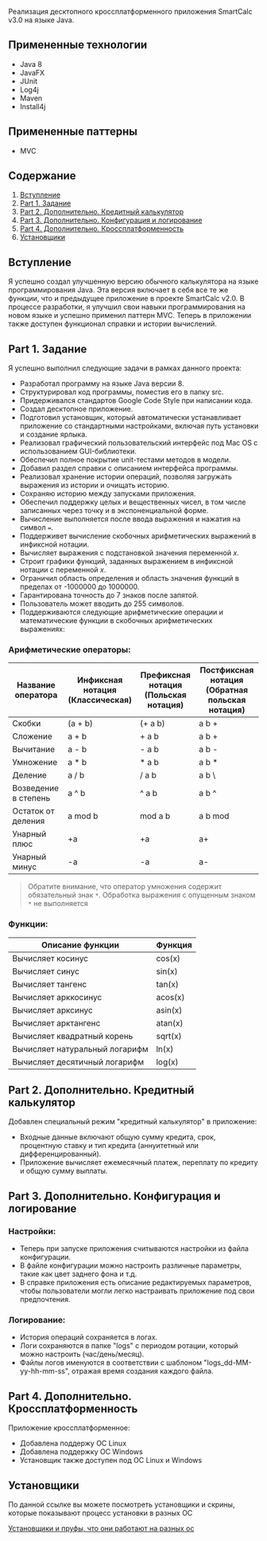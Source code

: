 Реализация десктопного кроссплатформенного приложения SmartCalc v3.0 на языке Java.

## Примененные технологии

* Java 8
* JavaFX
* JUnit
* Log4j
* Maven
* Install4j

## Примененные паттерны

* MVC  

## Содержание
1. [Вступление](https://github.com/Aramil326/Smart_Calculator_Java#%D0%B2%D1%81%D1%82%D1%83%D0%BF%D0%BB%D0%B5%D0%BD%D0%B8%D0%B5)
3. [Part 1. Задание](https://github.com/Aramil326/Smart_Calculator_Java#part-1-%D0%B7%D0%B0%D0%B4%D0%B0%D0%BD%D0%B8%D0%B5)
4. [Part 2. Дополнительно. Кредитный калькулятор](https://github.com/Aramil326/Smart_Calculator_Java#part-2-%D0%B4%D0%BE%D0%BF%D0%BE%D0%BB%D0%BD%D0%B8%D1%82%D0%B5%D0%BB%D1%8C%D0%BD%D0%BE-%D0%BA%D1%80%D0%B5%D0%B4%D0%B8%D1%82%D0%BD%D1%8B%D0%B9-%D0%BA%D0%B0%D0%BB%D1%8C%D0%BA%D1%83%D0%BB%D1%8F%D1%82%D0%BE%D1%80)
5. [Part 3. Дополнительно. Конфигурация и логирование](https://github.com/Aramil326/Smart_Calculator_Java#part-3-%D0%B4%D0%BE%D0%BF%D0%BE%D0%BB%D0%BD%D0%B8%D1%82%D0%B5%D0%BB%D1%8C%D0%BD%D0%BE-%D0%BA%D0%BE%D0%BD%D1%84%D0%B8%D0%B3%D1%83%D1%80%D0%B0%D1%86%D0%B8%D1%8F-%D0%B8-%D0%BB%D0%BE%D0%B3%D0%B8%D1%80%D0%BE%D0%B2%D0%B0%D0%BD%D0%B8%D0%B5)
5. [Part 4. Дополнительно. Кроссплатформенность](https://github.com/Aramil326/Smart_Calculator_Java#part-4-%D0%B4%D0%BE%D0%BF%D0%BE%D0%BB%D0%BD%D0%B8%D1%82%D0%B5%D0%BB%D1%8C%D0%BD%D0%BE-%D0%BA%D1%80%D0%BE%D1%81%D1%81%D0%BF%D0%BB%D0%B0%D1%82%D1%84%D0%BE%D1%80%D0%BC%D0%B5%D0%BD%D0%BD%D0%BE%D1%81%D1%82%D1%8C)
6. [Установщики](https://github.com/Aramil326/Smart_Calculator_Java#part-4-%D0%B4%D0%BE%D0%BF%D0%BE%D0%BB%D0%BD%D0%B8%D1%82%D0%B5%D0%BB%D1%8C%D0%BD%D0%BE-%D0%BA%D1%80%D0%BE%D1%81%D1%81%D0%BF%D0%BB%D0%B0%D1%82%D1%84%D0%BE%D1%80%D0%BC%D0%B5%D0%BD%D0%BD%D0%BE%D1%81%D1%82%D1%8C)


## Вступление

Я успешно создал улучшенную версию обычного калькулятора на языке программирования Java. Эта версия включает в себя все те же функции, что и предыдущее приложение в проекте SmartCalc v2.0. В процессе разработки, я улучшил свои навыки программирования на новом языке и успешно применил паттерн MVC. Теперь в приложении также доступен функционал справки и истории вычислений.

## Part 1. Задание

Я успешно выполнил следующие задачи в рамках данного проекта:

- Разработал программу на языке Java версии 8.
- Структурировал код программы, поместив его в папку src.
- Придерживался стандартов Google Code Style при написании кода.
- Создал десктопное приложение.
- Подготовил установщик, который автоматически устанавливает приложение со стандартными настройками, включая путь установки и создание ярлыка.
- Реализовал графический пользовательский интерфейс под Mac OS с использованием GUI-библиотеки.
- Обеспечил полное покрытие unit-тестами методов в модели.
- Добавил раздел справки с описанием интерфейса программы.
- Реализовал хранение истории операций, позволяя загружать выражения из истории и очищать историю.
- Сохраняю историю между запусками приложения.
- Обеспечил поддержку целых и вещественных чисел, в том числе записанных через точку и в экспоненциальной форме.
- Вычисление выполняется после ввода выражения и нажатия на символ `=`.
- Поддерживет вычисление скобочных арифметических выражений в инфиксной нотации.
- Вычисляет выражения с подстановкой значения переменной _x_.
- Строит графики функций, заданных выражением в инфиксной нотации с переменной _x_.
- Ограничил область определения и область значения функций в пределах от -1000000 до 1000000.
- Гарантирована точность до 7 знаков после запятой.
- Пользователь может вводить до 255 символов.
- Поддерживаются следующие арифметические операции и математические функции в скобочных арифметических выражениях:

### Арифметические операторы:

| Название оператора   | Инфиксная нотация <br /> (Классическая) | Префиксная нотация <br /> (Польская нотация) | Постфиксная нотация <br /> (Обратная польская нотация) |
|----------------------|-----------------------------------------|----------------------------------------------|--------------------------------------------------------|
| Скобки               | (a + b)                                 | (+ a b)                                      | a b +                                                  |
| Сложение             | a + b                                   | + a b                                        | a b +                                                  |
| Вычитание            | a - b                                   | - a b                                        | a b -                                                  |
| Умножение            | a * b                                   | * a b                                        | a b *                                                  |
| Деление              | a / b                                   | / a b                                        | a b \                                                  |
| Возведение в степень | a ^ b                                   | ^ a b                                        | a b ^                                                  |
| Остаток от деления   | a mod b                                 | mod a b                                      | a b mod                                                |
| Унарный плюс         | +a                                      | +a                                           | a+                                                     |
| Унарный минус        | -a                                      | -a                                           | a-                                                     |

>Обратите внимание, что оператор умножения содержит обязательный знак `*`. Обработка выражения с опущенным знаком `*` не выполняется 

### Функции:

| Описание функции               | Функция |   
|--------------------------------|---------|  
| Вычисляет косинус              | cos(x)  |   
| Вычисляет синус                | sin(x)  |  
| Вычисляет тангенс              | tan(x)  |  
| Вычисляет арккосинус           | acos(x) | 
| Вычисляет арксинус             | asin(x) | 
| Вычисляет арктангенс           | atan(x) |
| Вычисляет квадратный корень    | sqrt(x) |
| Вычисляет натуральный логарифм | ln(x)   | 
| Вычисляет десятичный логарифм  | log(x)  |

## Part 2. Дополнительно. Кредитный калькулятор

Добавлен специальный режим "кредитный калькулятор" в приложение:

* Входные данные включают общую сумму кредита, срок, процентную ставку и тип кредита (аннуитетный или дифференцированный).
* Приложение вычисляет ежемесячный платеж, переплату по кредиту и общую сумму выплаты.

## Part 3. Дополнительно. Конфигурация и логирование

### Настройки:
* Теперь при запуске приложения считываются настройки из файла конфигурации.
* В файле конфигурации можно настроить различные параметры, такие как цвет заднего фона и т.д.
* В справке приложения есть описание редактируемых параметров, чтобы пользователи могли легко настраивать приложение под свои предпочтения.  

### Логирование:
* История операций сохраняется в логах.
* Логи сохраняются в папке "logs" с периодом ротации, который можно настроить (час/день/месяц).
* Файлы логов именуются в соответствии с шаблоном "logs_dd-MM-yy-hh-mm-ss", отражая время создания каждого файла.

## Part 4. Дополнительно. Кроссплатформенность

Приложение кроссплатформенное:
- Добавлена поддержу ОС Linux
- Добавлена поддержку ОС Windows
- Установщик также доступен под ОС Linux и Windows

## Установщики

По данной ссылке вы можете посмотреть установщики и скрины, которые показывают процесс установки в разных ОС  

[Установщики и пруфы, что они работают на разных ос](https://drive.google.com/drive/folders/1f9Rz05d5s-PwhMd1h43Rr77LEOOvnfk8?usp=sharing)
